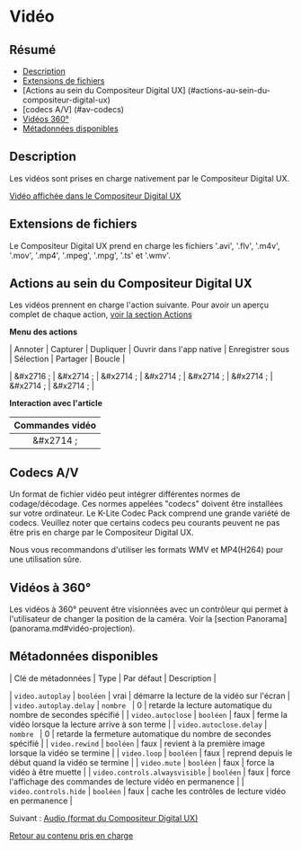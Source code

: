 # Vidéo

## Résumé
* [Description](#description)
* [Extensions de fichiers](#extensions-de-fichiers)
* [Actions au sein du Compositeur Digital UX] (#actions-au-sein-du-compositeur-digital-ux)
* [codecs A/V] (#av-codecs)
* [Vidéos 360°](#vidéos-360)
* [Métadonnées disponibles](#métadonnées-disponibles)

## Description

Les vidéos sont prises en charge nativement par le Compositeur Digital UX.

[Vidéo affichée dans le Compositeur Digital UX](../../../en/img/content_video.JPG)

## Extensions de fichiers 

Le Compositeur Digital UX prend en charge les fichiers '.avi', '.flv', '.m4v', '.mov', '.mp4', '.mpeg', '.mpg', '.ts' et '.wmv'.

## Actions au sein du Compositeur Digital UX

Les vidéos prennent en charge l'action suivante. Pour avoir un aperçu complet de chaque action, [voir la section Actions](actions.md)

**Menu des actions**

| Annoter   |  Capturer | Dupliquer | Ouvrir dans l'app native | Enregistrer sous | Sélection | Partager  | Boucle |

| &#x2716 ; | &#x2714 ; | &#x2714 ; | &#x2714 ;                | &#x2714 ;        | &#x2714 ; | &#x2714 ; | &#x2714 ; | 

**Interaction avec l'article**

| Commandes vidéo |
|:--------------:|
| &#x2714 ; | 

## Codecs A/V

Un format de fichier vidéo peut intégrer différentes normes de codage/décodage. Ces normes appelées "codecs" doivent être installées sur votre ordinateur. Le K-Lite Codec Pack comprend une grande variété de codecs. Veuillez noter que certains codecs peu courants peuvent ne pas être pris en charge par le Compositeur Digital UX.

Nous vous recommandons d'utiliser les formats WMV et MP4(H264) pour une utilisation sûre.

## Vidéos à 360°

Les vidéos à 360° peuvent être visionnées avec un contrôleur qui permet à l'utilisateur de changer la position de la caméra. Voir la [section Panorama] (panorama.md#vidéo-projection).

## Métadonnées disponibles

| Clé de métadonnées             | Type      | Par défaut | Description |

| `video.autoplay`               | `booléen` | vrai       | démarre la lecture de la vidéo sur l'écran |
| `video.autoplay.delay`         | `nombre ` | 0          | retarde la lecture automatique du nombre de secondes spécifié |
| `video.autoclose`              | `booléen` | faux       | ferme la vidéo lorsque la lecture arrive à son terme |
| `video.autoclose.delay`        | `nombre ` | 0          | retarde la fermeture automatique du nombre de secondes spécifié |
| `video.rewind`                 | `booléen` | faux       | revient à la première image lorsque la vidéo se termine |
| `video.loop`                   | `booléen` | faux       | reprend depuis le début quand la vidéo se termine |
| `video.mute`                   | `booléen` | faux       | force la vidéo à être muette |
| `video.controls.alwaysvisible` | `booléen` | faux       | force l'affichage des commandes de lecture vidéo en permanence |
| `video.controls.hide`          | `booléen` | faux       | cache les contrôles de lecture vidéo en permanence |

Suivant : [Audio (format du Compositeur Digital UX)](audio.md)

[Retour au contenu pris en charge](index.md)
